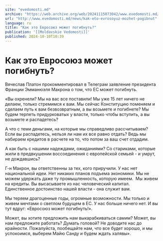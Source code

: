```yaml
---
site: "evedomosti.md"
archive: "https://web.archive.org/web/20241115073042/www.evedomosti.md/news/kak-eto-evrosoyuz-mozhet-pogibnut"
url: "http://www.evedomosti.md/news/kak-eto-evrosoyuz-mozhet-pogibnut"
language: ru
title: "Как это Евросоюз может погибнуть?"
publication: '[[Moldavskie Vedomosti]]'
published: 2024-10-10T10:39
---
```


# Как это Евросоюз может погибнуть?

Вячеслав Платон прокомментировал в Телеграм заявление президента Франции Эмманюэля Макрона о том, что ЕС может погибнуть.

«Вы охренели? Мы на вас все поставили! Мы уже 15 лет ничего не делаем, только стремимся к вам. Мы сейчас Конституцию поменяем и сделаем путь к вам безвозвратным, а вы возьмете и погибнете? Мы будем терпеть придурковатых у власти, только чтобы вступить, а вы возьмете и распадетесь?

А что с теми деньгами, на которые мы справедливо рассчитываем? Если вы распадетесь, нельзя ли нам их все равно отдать? Ведь мы набираем кредитов в расчете на то, что потом за ваш счет отдадим.

А как быть с нашими надеждами, ожиданиями? Со стариками, которые жили в предвкушении воссоединения с европейской семьей - и умрут, не дождавшись?

Г-н Макрон, вы ответственны за тех, кого приручили. У нас нет национальной идеи. Нет никаких планов подъема экономики. Мы не можем удержать даже ту промышленность, которую имеем.  Мы живем на кредиты. Вы высасываете из нас человеческий капитал. Единственное достоинство нашей власти - она служит вам.

Мы теряем драгоценные годы, огромные возможности. Мы только и живем мечтами о светлом будущем в ЕС. У нас больше ничего нет. И вы тут вдруг: «Евросоюз может погибнуть!».

Может, вы хотите предложить нам выкарабкиваться самим? Может, вы нам предложите работать? Думать головой? Не доводите нас до крайности. Пожалуйста, пообещайте нам, что все будет хорошо, и мы успокоимся, выберем Майю Санду и будем ждать халявы».